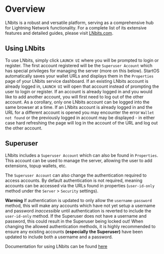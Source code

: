 # Overview

LNbits is a robust and versatile platform, serving as a comprehensive hub for Lightning Network functionality. For a complete list of its extensive features and detailed guides, please visit [LNbits.com](https://LNbits.com/).

## Using LNbits

To use LNbits, simply click `LAUNCH UI` where you will be prompted to login or register. The first account registered will be the `Superuser Account` which has special privileges for managing the server (more on this below). StartOS automatically saves your wallet URLs and displays them in the `Properties` page of your LNbits service dashboard. If an existing LNbits account is already logged in, `LAUNCH UI` will open that account instead of prompting the user to login or register. If an account is already logged in and you would like to add another account, you will first need to log out of the other account. As a corollary, only one LNbits account can be logged into the same browser at a time. If an LNbits account is already logged in and the URL for a different account is opened you may encounter the error `Wallet not found` or the previously logged in account may be displayed - in either case hard refreshing the page will log in the account of the URL and log out the other account. 


## Superuser
LNbits includes a `Superuser Account` which can also be found in `Properties`. This account can be used to manage the server, allowing the user to add extensions, topup wallets, etc.

The `Superuser Account` can also change the authentication required to access accounts. By default authentication is not required, meaning accounts can be accessed via the URLs found in properties (`user-id-only` method under the `Server` > `Security` settings).

**Warning** If authentication is updated to only allow the `username-password` method, this will make any accounts which have not yet setup a username and password *inaccessible* until authentication is reverted to include the `user-id-only` method. If the Superuser does not have a username and password, this could result in the Superuser being locked out! When changing the allowed authentication methods, it is highly recommended to ensure any existing accounts **(especially the Superuser)** have been updated to include both a username and a password.

Documentation for using LNbits can be found [here](https://docs.start9.com/0.3.5.x/service-guides/lightning/connecting-lnbits#connecting-lnbits)
